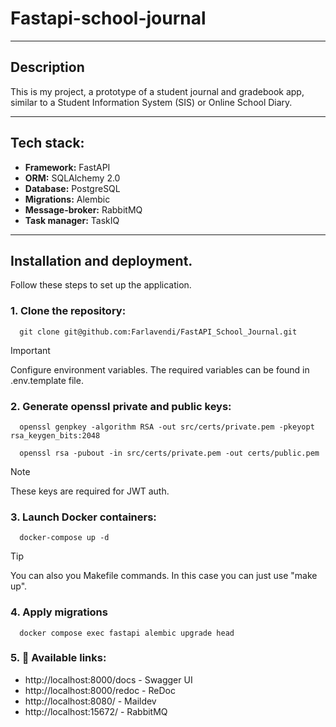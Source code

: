 # Fastapi-school-journal

---

## Description

This is my project, a prototype of a student journal and gradebook app, similar to a Student Information System (SIS) or
Online School Diary.

---

## Tech stack:

- **Framework:** FastAPI
- **ORM:** SQLAlchemy 2.0
- **Database:** PostgreSQL
- **Migrations:** Alembic
- **Message-broker:** RabbitMQ
- **Task manager:** TaskIQ

---

## Installation and deployment.

Follow these steps to set up the application.

### 1. Clone the repository:

```shell
  git clone git@github.com:Farlavendi/FastAPI_School_Journal.git
```

> [!IMPORTANT]
> Configure environment variables. The required variables can be found in .env.template file.

### 2. Generate openssl private and public keys:

```shell
  openssl genpkey -algorithm RSA -out src/certs/private.pem -pkeyopt rsa_keygen_bits:2048
```

```shell
  openssl rsa -pubout -in src/certs/private.pem -out certs/public.pem
```

> [!NOTE]
> These keys are required for JWT auth.

### 3. Launch Docker containers:

```shell
  docker-compose up -d 
```

> [!TIP]
> You can also you Makefile commands. In this case you can just use "make up".

### 4. Apply migrations

```shell
  docker compose exec fastapi alembic upgrade head
```

### 5. 🔗 Available links:

- http://localhost:8000/docs - Swagger UI
- http://localhost:8000/redoc - ReDoc
- http://localhost:8080/ - Maildev
- http://localhost:15672/ - RabbitMQ 
